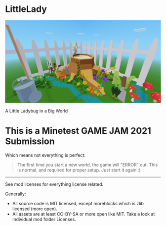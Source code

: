 # LittleLady

![LittleLady Screenshot](screenshot.jpg)

A Little Ladybug in a Big World

# This is a Minetest GAME JAM 2021 Submission

Which means not everything is perfect:

> The first time you start a new world, the game will "ERROR" out. This is normal, and required for proper setup. Just start it again :)

-----------------------------------
See mod licenses for everything license related. 

Generally: 
- All source code is MIT licensed, except moreblocks which is zlib licensed (more open). 
- All assets are at least CC-BY-SA or more open like MIT. Take a look at individual mod folder Licenses. 

